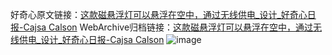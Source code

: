 好奇心原文链接：[这款磁悬浮灯可以悬浮在空中，通过无线供电_设计_好奇心日报-Cajsa Calson](https://www.qdaily.com/articles/8835.html)
WebArchive归档链接：[这款磁悬浮灯可以悬浮在空中，通过无线供电_设计_好奇心日报-Cajsa Calson](http://web.archive.org/web/20170725212925/http://www.qdaily.com/articles/8835.html)
![image](http://ww3.sinaimg.cn/large/007d5XDply1g3vdyhf7ikj30u03wo7wh)
